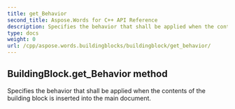 ```yaml
---
title: get_Behavior
second_title: Aspose.Words for C++ API Reference
description: Specifies the behavior that shall be applied when the contents of the building block is inserted into the main document. 
type: docs
weight: 0
url: /cpp/aspose.words.buildingblocks/buildingblock/get_behavior/
---
```

## BuildingBlock.get_Behavior method


Specifies the behavior that shall be applied when the contents of the building block is inserted into the main document.

